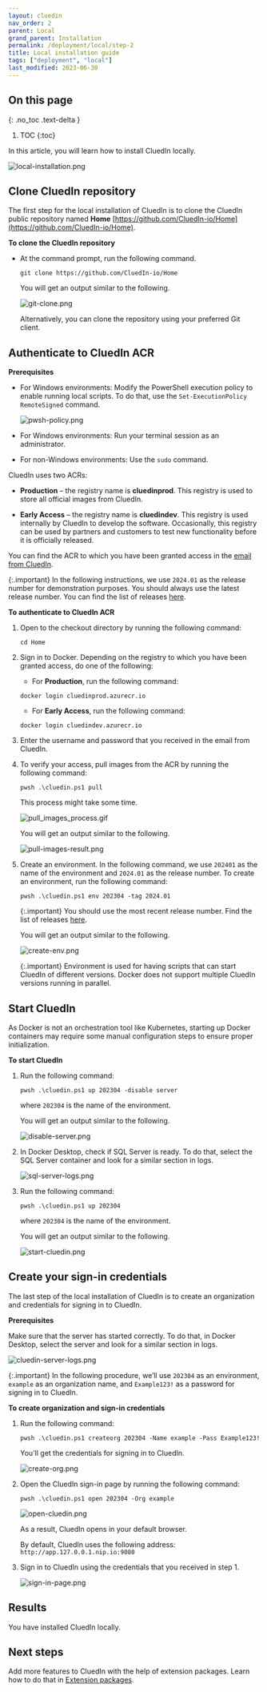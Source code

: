 ```yaml
---
layout: cluedin
nav_order: 2
parent: Local
grand_parent: Installation
permalink: /deployment/local/step-2
title: Local installation guide
tags: ["deployment", "local"]
last_modified: 2023-06-30
---
```

## On this page
{: .no_toc .text-delta }
1. TOC
{:toc}

In this article, you will learn how to install CluedIn locally.

![local-installation.png](../../assets/images/local-install/local-installation.png)

## Clone CluedIn repository

The first step for the local installation of CluedIn is to clone the CluedIn public repository named **Home** [https://github.com/CluedIn-io/Home](https://github.com/CluedIn-io/Home).

**To clone the CluedIn repository**

- At the command prompt, run the following command.

    ```
    git clone https://github.com/CluedIn-io/Home
    ```

    You will get an output similar to the following.

    ![git-clone.png](../../assets/images/local-install/git-clone.png)

    Alternatively, you can clone the repository using your preferred Git client.

## Authenticate to CluedIn ACR

**Prerequisites**

- For Windows environments: Modify the PowerShell execution policy to enable running local scripts. To do that, use the `Set-ExecutionPolicy RemoteSigned` command.

    ![pwsh-policy.png](../../assets/images/local-install/pwsh-policy.png)

- For Windows environments: Run your terminal session as an administrator.

- For non-Windows environments: Use the `sudo` command.

CluedIn uses two ACRs:

- **Production** – the registry name is **cluedinprod**. This registry is used to store all official images from CluedIn.

- **Early Access** – the registry name is **cluedindev**. This registry is used internally by CluedIn to develop the software. Occasionally, this registry can be used by partners and customers to test new functionality before it is officially released.

You can find the ACR to which you have been granted access in the <a href="/deployment/local/step-1#get-access-to-CluedIn-container-registry">email from CluedIn</a>.

{:.important}
In the following instructions, we use `2024.01` as the release number for demonstration purposes. You should always use the latest release number. You can find the list of releases [here](https://cluedin-io.github.io/Releases/).

**To authenticate to CluedIn ACR**

1. Open to the checkout directory by running the following command:

    ```
    cd Home
    ```

1. Sign in to Docker. Depending on the registry to which you have been granted access, do one of the following:

    - For **Production**, run the following command:

    ```
    docker login cluedinprod.azurecr.io
    ```

    - For **Early Access**, run the following command:

    ```
    docker login cluedindev.azurecr.io
    ```

1. Enter the username and password that you received in the email from CluedIn.

1. To verify your access, pull images from the ACR by running the following command:

    ```
    pwsh .\cluedin.ps1 pull
    ```

    This process might take some time.

    ![pull_images_process.gif](../../assets/images/local-install/pull_images_process.gif)

    You will get an output similar to the following.

    ![pull-images-result.png](../../assets/images/local-install/pull-images-result.png)

1. Create an environment. In the following command, we use `202401` as the name of the environment and `2024.01` as the release number. To create an environment, run the following command:

    ```
    pwsh .\cluedin.ps1 env 202304 -tag 2024.01
    ```

    {:.important}
    You should use the most recent release number. Find the list of releases [here](https://cluedin-io.github.io/Releases/).
    
    You will get an output similar to the following.

    ![create-env.png](../../assets/images/local-install/create-env.png)

    {:.important}
    Environment is used for having scripts that can start CluedIn of different versions. Docker does not support multiple CluedIn versions running in parallel.

## Start CluedIn

As Docker is not an orchestration tool like Kubernetes, starting up Docker containers may require some manual configuration steps to ensure proper initialization.

**To start CluedIn**

1. Run the following command:

    ```
    pwsh .\cluedin.ps1 up 202304 -disable server
    ```

    where `202304` is the name of the environment.

    You will get an output similar to the following.

    ![disable-server.png](../../assets/images/local-install/disable-server.png)

1. In Docker Desktop, check if SQL Server is ready. To do that, select the SQL Server container and look for a similar section in logs.

    ![sql-server-logs.png](../../assets/images/local-install/sql-server-logs.png)

1. Run the following command:

    ```
    pwsh .\cluedin.ps1 up 202304
    ```

    where `202304` is the name of the environment.

    You will get an output similar to the following.

    ![start-cluedin.png](../../assets/images/local-install/start-cluedin.png)

## Create your sign-in credentials

The last step of the local installation of CluedIn is to create an organization and credentials for signing in to CluedIn.

**Prerequisites**

Make sure that the server has started correctly. To do that, in Docker Desktop, select the server and look for a similar section in logs.

![cluedin-server-logs.png](../../assets/images/local-install/cluedin-server-logs.png)

{:.important}
In the following procedure, we’ll use `202304` as an environment, `example` as an organization name, and `Example123!` as a password for signing in to CluedIn.

**To create organization and sign-in credentials**

1. Run the following command:

    ```
    pwsh .\cluedin.ps1 createorg 202304 -Name example -Pass Example123!
    ```

    You'll get the credentials for signing in to CluedIn.

    ![create-org.png](../../assets/images/local-install/create-org.png)

1. Open the CluedIn sign-in page by running the following command:

    ```
    pwsh .\cluedin.ps1 open 202304 -Org example
    ```

    ![open-cluedin.png](../../assets/images/local-install/open-cluedin.png)

    As a result, CluedIn opens in your default browser.   

    By default, CluedIn uses the following address: `http://app.127.0.0.1.nip.io:9080`

1. Sign in to CluedIn using the credentials that you received in step 1.

    ![sign-in-page.png](../../assets/images/local-install/sign-in-page.png)

## Results

You have installed CluedIn locally.

## Next steps

Add more features to CluedIn with the help of extension packages. Learn how to do that in [Extension packages](/deployment/local/step-3).